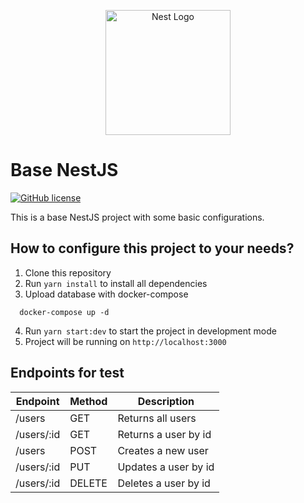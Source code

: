 <p align="center">
  <a href="http://nestjs.com/" target="blank"><img src="https://nestjs.com/img/logo-small.svg" width="200" alt="Nest Logo" /></a>
</p>

# Base NestJS 
[![GitHub license](https://img.shields.io/npm/l/@nestjs/core.svg)](https://github.com/Juand0014/nest-base/blob/master/LICENSE)



This is a base NestJS project with some basic configurations.

## How to configure this project to your needs?

1. Clone this repository
2. Run `yarn install` to install all dependencies
3. Upload database with docker-compose 
  ```
    docker-compose up -d
  ```
4. Run `yarn start:dev` to start the project in development mode
5. Project will be running on `http://localhost:3000`

## Endpoints for test

| Endpoint | Method | Description |  
| --- | --- | --- |
| /users | GET | Returns all users |
| /users/:id | GET | Returns a user by id |
| /users | POST | Creates a new user |
| /users/:id | PUT | Updates a user by id |
| /users/:id | DELETE | Deletes a user by id |
